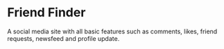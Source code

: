 # Friend Finder

A social media site with all basic features such as comments, likes, friend requests, newsfeed and profile update.
